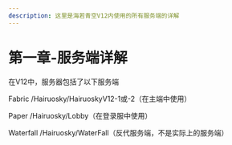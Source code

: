 ```yaml
---
description: 这里是海若青空V12内使用的所有服务端的详解
---
```


# 第一章-服务端详解

在V12中，服务器包括了以下服务端

Fabric /Hairuosky/HairuoskyV12-1或-2（在主端中使用）

Paper /Hairuosky/Lobby（在登录服中使用）

Waterfall /Hairuosky/WaterFall（反代服务端，不是实际上的服务端）
